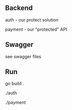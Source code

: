 ## Backend
auth - our protect solution

payment - our "protected" API

## Swagger
see swagger files

## Run
go build .

./auth

./payment
